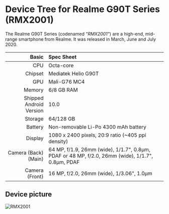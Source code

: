 Device Tree for Realme G90T Series (RMX2001)
==========================================

The Realme G90T Series (codenamed _"RMX2001"_) are a high-end, mid-range smartphone from Realme.
It was released in March, June and July 2020.

| Basic                   | Spec Sheet                                                                                                                     |
| -----------------------:|:------------------------------------------------------------------------------------------------------------------------------ |
| CPU                     | Octa-core                                                                                                                      |
| Chipset                 | Mediatek Helio G90T                                                                                                            |
| GPU                     | Mali-G76 MC4                                                                                                                   |
| Memory                  | 6/8 GB RAM                                                                                                                     |
| Shipped Android Version | 10.0                                                                                                                           |
| Storage                 | 64/128 GB                                                                                                                      |
| Battery                 | Non-removable Li-Po 4300 mAh battery                                                                                           |
| Display                 | 1080 x 2400 pixels, 20:9 ratio (~405 ppi density)                                                                              |
| Camera (Back)(Main)     | 64 MP, f/1.9, 26mm (wide), 1/1.7", 0.8µm, PDAF or 48 MP, f/2.0, 26mm (wide), 1/1.7", 0.8µm, PDAF                               |
| Camera (Front)          | 16 MP, f/2.0, 26mm (wide), 1/3.06", 1.0µm                                                                                      |

## Device picture
![RMX2001](https://cdn-files.kimovil.com/default/0004/34/thumb_333349_default_big.jpeg)
